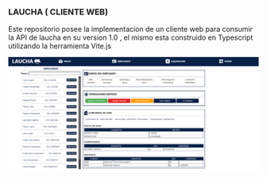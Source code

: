 ### LAUCHA ( CLIENTE WEB)

Este repositorio posee la implementacion de un cliente web para consumir la API de laucha en su version 1.0 , el mismo esta construido en Typescript utilizando la herramienta Vite.js

![laucha](/Docs/pantalla_emp.png)